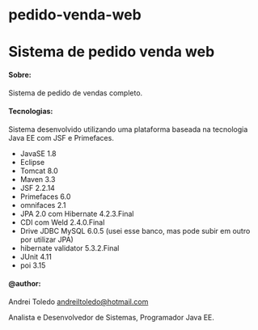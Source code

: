 # pedido-venda-web
# Sistema de pedido venda web

#### Sobre:

Sistema de pedido de vendas completo.

#### Tecnologias:
Sistema desenvolvido utilizando uma plataforma baseada na tecnologia Java EE com JSF e Primefaces.

- JavaSE 1.8
- Eclipse
- Tomcat 8.0
- Maven 3.3
- JSF 2.2.14
- Primefaces 6.0
- omnifaces 2.1
- JPA 2.0 com Hibernate 4.2.3.Final
- CDI com Weld 2.4.0.Final
- Drive JDBC MySQL 6.0.5 (usei esse banco, mas pode subir em outro por utilizar JPA)
- hibernate validator 5.3.2.Final
- JUnit 4.11
- poi 3.15

#### @author:
Andrei Toledo
andreiltoledo@hotmail.com

Analista e Desenvolvedor de Sistemas,
Programador Java EE.
